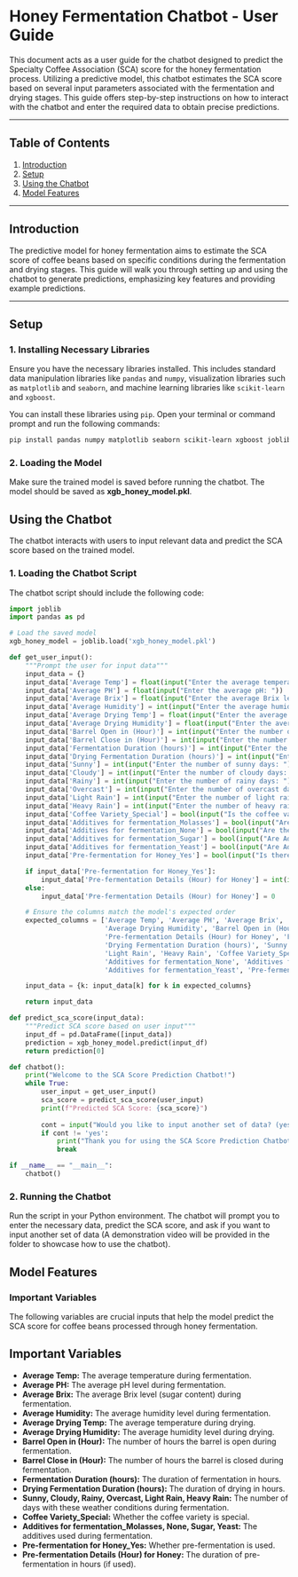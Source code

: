 # Honey Fermentation Chatbot - User Guide

This document acts as a user guide for the chatbot designed to predict the Specialty Coffee Association (SCA) score for the honey fermentation process. Utilizing a predictive model, this chatbot estimates the SCA score based on several input parameters associated with the fermentation and drying stages. This guide offers step-by-step instructions on how to interact with the chatbot and enter the required data to obtain precise predictions.

---

## Table of Contents
1. [Introduction](#introduction)
2. [Setup](#setup)
3. [Using the Chatbot](#using-the-chatbot)
4. [Model Features](#model-features)

---

## Introduction

The predictive model for honey fermentation aims to estimate the SCA score of coffee beans based on specific conditions during the fermentation and drying stages. This guide will walk you through setting up and using the chatbot to generate predictions, emphasizing key features and providing example predictions.

---

## Setup

### 1. Installing Necessary Libraries

Ensure you have the necessary libraries installed. This includes standard data manipulation libraries like `pandas` and `numpy`, visualization libraries such as `matplotlib` and `seaborn`, and machine learning libraries like `scikit-learn` and `xgboost`.

You can install these libraries using `pip`. Open your terminal or command prompt and run the following commands:

```sh
pip install pandas numpy matplotlib seaborn scikit-learn xgboost joblib
```

### 2. Loading the Model
Make sure the trained model is saved before running the chatbot. The model should be saved as **xgb_honey_model.pkl**.

## Using the Chatbot
The chatbot interacts with users to input relevant data and predict the SCA score based on the trained model.

### 1. Loading the Chatbot Script
The chatbot script should include the following code:

```python
import joblib
import pandas as pd

# Load the saved model
xgb_honey_model = joblib.load('xgb_honey_model.pkl')

def get_user_input():
    """Prompt the user for input data"""
    input_data = {}
    input_data['Average Temp'] = float(input("Enter the average temperature: "))
    input_data['Average PH'] = float(input("Enter the average pH: "))
    input_data['Average Brix'] = float(input("Enter the average Brix level: "))
    input_data['Average Humidity'] = int(input("Enter the average humidity: "))
    input_data['Average Drying Temp'] = float(input("Enter the average drying temperature: "))
    input_data['Average Drying Humidity'] = float(input("Enter the average drying humidity: "))
    input_data['Barrel Open in (Hour)'] = int(input("Enter the number of hours the barrel is open: "))
    input_data['Barrel Close in (Hour)'] = int(input("Enter the number of hours the barrel is closed: "))
    input_data['Fermentation Duration (hours)'] = int(input("Enter the fermentation duration (in hours): "))
    input_data['Drying Fermentation Duration (hours)'] = int(input("Enter the drying duration (in hours): "))
    input_data['Sunny'] = int(input("Enter the number of sunny days: "))
    input_data['Cloudy'] = int(input("Enter the number of cloudy days: "))
    input_data['Rainy'] = int(input("Enter the number of rainy days: "))
    input_data['Overcast'] = int(input("Enter the number of overcast days: "))
    input_data['Light Rain'] = int(input("Enter the number of light rain days: "))
    input_data['Heavy Rain'] = int(input("Enter the number of heavy rain days: "))
    input_data['Coffee Variety_Special'] = bool(input("Is the coffee variety special? (yes/no): ").strip().lower() == 'yes')
    input_data['Additives for fermentation_Molasses'] = bool(input("Are Additives for Fermentation Molasses? (yes/no): ").strip().lower() == 'yes')
    input_data['Additives for fermentation_None'] = bool(input("Are there no Additives for Fermentation? (yes/no): ").strip().lower() == 'yes')
    input_data['Additives for fermentation_Sugar'] = bool(input("Are Additives for Fermentation Sugar? (yes/no): ").strip().lower() == 'yes')
    input_data['Additives for fermentation_Yeast'] = bool(input("Are Additives for Fermentation Yeast? (yes/no): ").strip().lower() == 'yes')
    input_data['Pre-fermentation for Honey_Yes'] = bool(input("Is there pre-fermentation? (yes/no): ").strip().lower() == 'yes')

    if input_data['Pre-fermentation for Honey_Yes']:
        input_data['Pre-fermentation Details (Hour) for Honey'] = int(input("Enter the pre-fermentation details (in hours) for honey: "))
    else:
        input_data['Pre-fermentation Details (Hour) for Honey'] = 0

    # Ensure the columns match the model's expected order
    expected_columns = ['Average Temp', 'Average PH', 'Average Brix', 'Average Humidity', 'Average Drying Temp', 
                        'Average Drying Humidity', 'Barrel Open in (Hour)', 'Barrel Close in (Hour)', 
                        'Pre-fermentation Details (Hour) for Honey', 'Fermentation Duration (hours)', 
                        'Drying Fermentation Duration (hours)', 'Sunny', 'Cloudy', 'Rainy', 'Overcast', 
                        'Light Rain', 'Heavy Rain', 'Coffee Variety_Special', 'Additives for fermentation_Molasses', 
                        'Additives for fermentation_None', 'Additives for fermentation_Sugar', 
                        'Additives for fermentation_Yeast', 'Pre-fermentation for Honey_Yes']

    input_data = {k: input_data[k] for k in expected_columns}

    return input_data

def predict_sca_score(input_data):
    """Predict SCA score based on user input"""
    input_df = pd.DataFrame([input_data])
    prediction = xgb_honey_model.predict(input_df)
    return prediction[0]

def chatbot():
    print("Welcome to the SCA Score Prediction Chatbot!")
    while True:
        user_input = get_user_input()
        sca_score = predict_sca_score(user_input)
        print(f"Predicted SCA Score: {sca_score}")
        
        cont = input("Would you like to input another set of data? (yes/no): ").strip().lower()
        if cont != 'yes':
            print("Thank you for using the SCA Score Prediction Chatbot. Goodbye!")
            break

if __name__ == "__main__":
    chatbot()
```

### 2. Running the Chatbot

Run the script in your Python environment. The chatbot will prompt you to enter the necessary data, predict the SCA score, and ask if you want to input another set of data (A demonstration video will be provided in the folder to showcase how to use the chatbot).

## Model Features

### Important Variables

The following variables are crucial inputs that help the model predict the SCA score for coffee beans processed through honey fermentation.

## Important Variables

- **Average Temp:** The average temperature during fermentation.
- **Average PH:** The average pH level during fermentation.
- **Average Brix:** The average Brix level (sugar content) during fermentation.
- **Average Humidity:** The average humidity level during fermentation.
- **Average Drying Temp:** The average temperature during drying.
- **Average Drying Humidity:** The average humidity level during drying.
- **Barrel Open in (Hour):** The number of hours the barrel is open during fermentation.
- **Barrel Close in (Hour):** The number of hours the barrel is closed during fermentation.
- **Fermentation Duration (hours):** The duration of fermentation in hours.
- **Drying Fermentation Duration (hours):** The duration of drying in hours.
- **Sunny, Cloudy, Rainy, Overcast, Light Rain, Heavy Rain:** The number of days with these weather conditions during fermentation.
- **Coffee Variety_Special:** Whether the coffee variety is special.
- **Additives for fermentation_Molasses, None, Sugar, Yeast:** The additives used during fermentation.
- **Pre-fermentation for Honey_Yes:** Whether pre-fermentation is used.
- **Pre-fermentation Details (Hour) for Honey:** The duration of pre-fermentation in hours (if used).



